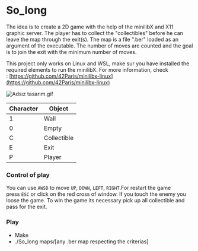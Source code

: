 # So_long

The idea is to create a 2D game with the help of the minilibX and X11 graphic server. The player has to collect the "collectibles" before he can leave the map through the exit(s). The map is a file ".ber" loaded as an argument of the executable. The number of moves are counted and the goal is to join the exit with the minimum number of moves.

This project only works on Linux and WSL, make sur you have installed the required elements to run the minilibX. For more information, check : [https://github.com/42Paris/minilibx-linux](https://github.com/42Paris/minilibx-linux)

![Adsız tasarım.gif](So_long%202607dd7e46b64aeaaef235f342176341/Adsz_tasarm.gif)

| Character | Object |
| --- | --- |
| 1 | Wall |
| 0 | Empty |
| C | Collectible |
| E | Exit |
| P | Player |

### **Control of play**

You can use `AWSD` to move `UP`, `DOWN`, `LEFT`, `RIGHT`.For restart the game press `ESC` or click on the red cross of window. If you touch the enemy you loose the game. To win the game its necessary pick up all collectible and pass for the exit.

### Play

- Make
- ./So_long maps/[any .ber map respecting the criterias]